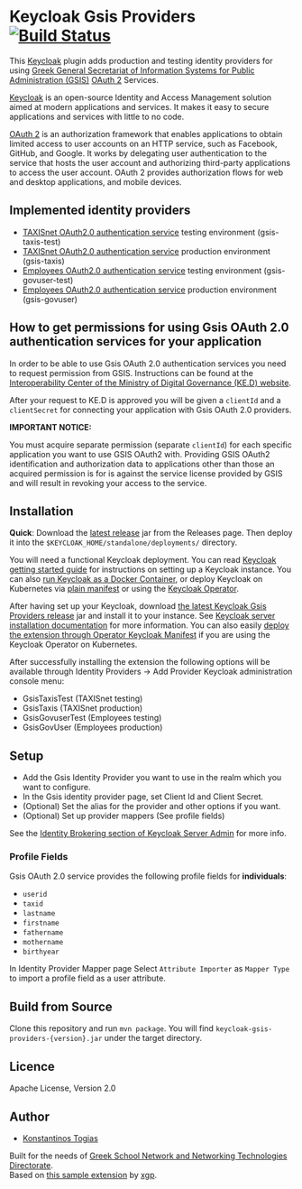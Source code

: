 # Keycloak Gsis Providers [![Build Status](https://github.com/cti-nts/keycloak-gsis-providers/workflows/CI/badge.svg)](https://github.com/cti-nts/keycloak-gsis-providers/actions?query=workflow%3ACI+branch%3Amain)

This [Keycloak](https://www.keycloak.org/) plugin adds production and testing identity providers for using [Greek General Secretariat of Information Systems for Public Administration (GSIS)](https://gsis.gr/en) [OAuth 2](https://oauth.net/2/) Services.

[Keycloak](https://www.keycloak.org/) is an open-source Identity and Access Management solution aimed at modern applications and services. It makes it easy to secure applications and services with little to no code.

[OAuth 2](https://oauth.net/2/) is an authorization framework that enables applications to obtain limited access to user accounts on an HTTP service, such as Facebook, GitHub, and Google. It works by delegating user authentication to the service that hosts the user account and authorizing third-party applications to access the user account. OAuth 2 provides authorization flows for web and desktop applications, and mobile devices.

## Implemented identity providers

- [TAXISnet OAuth2.0 authentication service](https://www.gsis.gr/dimosia-dioikisi/ked/webservices/oauth20) testing environment (gsis-taxis-test)
- [TAXISnet OAuth2.0 authentication service](https://www.gsis.gr/dimosia-dioikisi/ked/webservices/oauth20) production environment (gsis-taxis)
- [Employees OAuth2.0 authentication service](https://www.gsis.gr/dimosia-dioikisi/ked/webservices/oAuth2.0.PA) testing environment (gsis-govuser-test)
- [Employees OAuth2.0 authentication service](https://www.gsis.gr/dimosia-dioikisi/ked/webservices/oAuth2.0.PA) production environment (gsis-govuser)

## How to get permissions for using Gsis OAuth 2.0 authentication services for your application

In order to be able to use Gsis OAuth 2.0 authentication services you need to request permission from GSIS. Instructions can be found at the [Interoperability Center of the Ministry of Digital Governance (KE.D) website](https://www.gsis.gr/en/public-administration/ked).

After your request to KE.D is approved you will be given a `clientId` and a `clientSecret` for connecting your application with Gsis OAuth 2.0 providers.

**IMPORTANT NOTICE:**

You must acquire separate permission (separate `clientId`) for each specific application you want to use GSIS OAuth2 with. Providing GSIS OAuth2 identification and authorization data to applications other than those an acquired permission is for is against the service license provided by GSIS and will result in revoking your access to the service.

## Installation

**Quick**: Download the [latest release](https://github.com/cti-nts/keycloak-gsis-providers/releases/latest) jar from the Releases page. Then deploy it into the `$KEYCLOAK_HOME/standalone/deployments/` directory.

You will need a functional Keycloak deployment. You can read [Keycloak getting started guide](https://www.keycloak.org/docs/latest/getting_started/) for instructions on setting up a Keycloak instance. You can also [run Keycloak as a Docker Container](https://www.keycloak.org/getting-started/getting-started-docker), or deploy Keycloak on Kubernetes via [plain manifest](https://www.keycloak.org/getting-started/getting-started-kube) or using the [Keycloak Operator](https://www.keycloak.org/getting-started/getting-started-operator-kubernetes).

After having set up your Keycloak, download [the latest Keycloak Gsis Providers release](https://github.com/cti-nts/keycloak-gsis-providers/releases/latest) jar and install it to your instance. See [Keycloak server installation documentation](https://www.keycloak.org/docs/latest/server_installation/index.html#distribution-directory-structure) for more information. You can also easily [deploy the extension through Operator Keycloak Manifest](https://www.keycloak.org/docs/latest/server_installation/index.html#_operator-extensions) if you are using the Keycloak Operator on Kubernetes.

After successfully installing the extension the following options will be available through Identity Providers → Add Provider Keycloak administration console menu:

- GsisTaxisTest (TAXISnet testing)
- GsisTaxis (TAXISnet production)
- GsisGovuserTest (Employees testing)
- GsisGovUser (Employees production)

## Setup

- Add the Gsis Identity Provider you want to use in the realm which you want to configure.
- In the Gsis identity provider page, set Client Id and Client Secret.
- (Optional) Set the alias for the provider and other options if you want.
- (Optional) Set up provider mappers (See profile fields)

See the [Identity Brokering section of Keycloak Server Admin](https://www.keycloak.org/docs/latest/server_admin/index.html#_identity_broker) for more info.

### Profile Fields

Gsis OAuth 2.0 service provides the following profile fields for **individuals**:

- `userid`
- `taxid`
- `lastname`
- `firstname`
- `fathername`
- `mothername`
- `birthyear`

In Identity Provider Mapper page Select `Attribute Importer` as `Mapper Type` to import a profile field as a user attribute.

## Build from Source

Clone this repository and run `mvn package`. You will find `keycloak-gsis-providers-{version}.jar` under the target directory.

## Licence

Apache License, Version 2.0

## Author

- [Konstantinos Togias](https://github.com/ktogias)

Built for the needs of [Greek School Network and Networking Technologies Directorate](http://nts.cti.gr/).  
Based on [this sample extension](https://github.com/xgp/keycloak-moneybird-idp) by [xgp](https://github.com/xgp).
